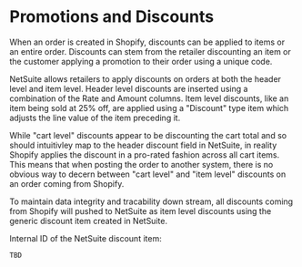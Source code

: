 # Promotions and Discounts

When an order is created in Shopify, discounts can be applied to items or an entire order. Discounts can stem from the retailer discounting an item or the customer applying a promotion to their order using a unique code. 

NetSuite allows retailers to apply discounts on orders at both the header level and item level. Header level discounts are inserted using a combination of the Rate and Amount columns. Item level discounts, like an item being sold at 25% off, are applied using a "Discount" type item which adjusts the line value of the item preceding it.


While "cart level" discounts appear to be discounting the cart total and so should intuitivley map to the header discount field in NetSuite, in reality Shopify applies the discount in a pro-rated fashion across all cart items. This means that when posting the order to another system, there is no obvious way to decern between "cart level" and "item level" discounts on an order coming from Shopify.

To maintain data integrity and tracability down stream, all discounts coming from Shopify will pushed to NetSuite as item level discounts using the generic discount item created in NetSuite.

Internal ID of the NetSuite discount item:

```
TBD
```